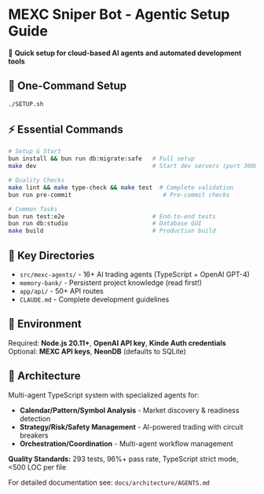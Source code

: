 # MEXC Sniper Bot - Agentic Setup Guide

🤖 **Quick setup for cloud-based AI agents and automated development tools**

## 🚀 One-Command Setup
```bash
./SETUP.sh
```

## ⚡ Essential Commands
```bash
# Setup & Start
bun install && bun run db:migrate:safe   # Full setup
make dev                                 # Start dev servers (port 3008)

# Quality Checks  
make lint && make type-check && make test  # Complete validation
bun run pre-commit                          # Pre-commit checks

# Common Tasks
bun run test:e2e                         # End-to-end tests
bun run db:studio                        # Database GUI
make build                               # Production build
```

## 📁 Key Directories
- `src/mexc-agents/` - 16+ AI trading agents (TypeScript + OpenAI GPT-4)
- `memory-bank/` - Persistent project knowledge (read first!)
- `app/api/` - 50+ API routes
- `CLAUDE.md` - Complete development guidelines

## 🔧 Environment
Required: **Node.js 20.11+**, **OpenAI API key**, **Kinde Auth credentials**
Optional: **MEXC API keys**, **NeonDB** (defaults to SQLite)

## 🧠 Architecture
Multi-agent TypeScript system with specialized agents for:
- **Calendar/Pattern/Symbol Analysis** - Market discovery & readiness detection  
- **Strategy/Risk/Safety Management** - AI-powered trading with circuit breakers
- **Orchestration/Coordination** - Multi-agent workflow management

**Quality Standards:** 293 tests, 96%+ pass rate, TypeScript strict mode, <500 LOC per file

For detailed documentation see: `docs/architecture/AGENTS.md`